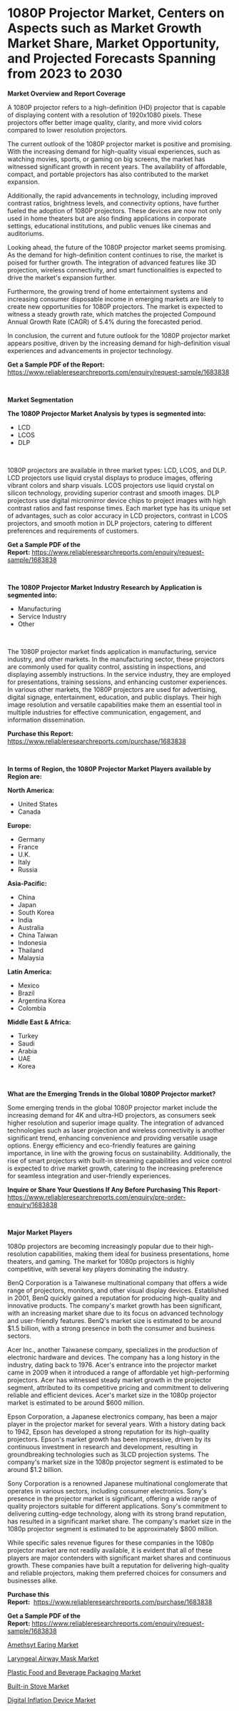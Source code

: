 <p><h1>1080P Projector Market, Centers on Aspects such as Market Growth Market Share, Market Opportunity, and Projected Forecasts Spanning from 2023 to 2030</h1></p><p><strong>Market Overview and Report Coverage</strong></p>
<p><p>A 1080P projector refers to a high-definition (HD) projector that is capable of displaying content with a resolution of 1920x1080 pixels. These projectors offer better image quality, clarity, and more vivid colors compared to lower resolution projectors.</p><p>The current outlook of the 1080P projector market is positive and promising. With the increasing demand for high-quality visual experiences, such as watching movies, sports, or gaming on big screens, the market has witnessed significant growth in recent years. The availability of affordable, compact, and portable projectors has also contributed to the market expansion.</p><p>Additionally, the rapid advancements in technology, including improved contrast ratios, brightness levels, and connectivity options, have further fueled the adoption of 1080P projectors. These devices are now not only used in home theaters but are also finding applications in corporate settings, educational institutions, and public venues like cinemas and auditoriums.</p><p>Looking ahead, the future of the 1080P projector market seems promising. As the demand for high-definition content continues to rise, the market is poised for further growth. The integration of advanced features like 3D projection, wireless connectivity, and smart functionalities is expected to drive the market's expansion further.</p><p>Furthermore, the growing trend of home entertainment systems and increasing consumer disposable income in emerging markets are likely to create new opportunities for 1080P projectors. The market is expected to witness a steady growth rate, which matches the projected Compound Annual Growth Rate (CAGR) of 5.4% during the forecasted period.</p><p>In conclusion, the current and future outlook for the 1080P projector market appears positive, driven by the increasing demand for high-definition visual experiences and advancements in projector technology.</p></p>
<p><strong>Get a Sample PDF of the Report:</strong> <a href="https://www.reliableresearchreports.com/enquiry/request-sample/1683838">https://www.reliableresearchreports.com/enquiry/request-sample/1683838</a></p>
<p>&nbsp;</p>
<p><strong>Market Segmentation</strong></p>
<p><strong>The 1080P Projector Market Analysis by types is segmented into:</strong></p>
<p><ul><li>LCD</li><li>LCOS</li><li>DLP</li></ul></p>
<p>&nbsp;</p>
<p><p>1080P projectors are available in three market types: LCD, LCOS, and DLP. LCD projectors use liquid crystal displays to produce images, offering vibrant colors and sharp visuals. LCOS projectors use liquid crystal on silicon technology, providing superior contrast and smooth images. DLP projectors use digital micromirror device chips to project images with high contrast ratios and fast response times. Each market type has its unique set of advantages, such as color accuracy in LCD projectors, contrast in LCOS projectors, and smooth motion in DLP projectors, catering to different preferences and requirements of customers.</p></p>
<p><strong>Get a Sample PDF of the Report:</strong>&nbsp;<a href="https://www.reliableresearchreports.com/enquiry/request-sample/1683838">https://www.reliableresearchreports.com/enquiry/request-sample/1683838</a></p>
<p>&nbsp;</p>
<p><strong>The 1080P Projector Market Industry Research by Application is segmented into:</strong></p>
<p><ul><li>Manufacturing</li><li>Service Industry</li><li>Other</li></ul></p>
<p>&nbsp;</p>
<p><p>The 1080P projector market finds application in manufacturing, service industry, and other markets. In the manufacturing sector, these projectors are commonly used for quality control, assisting in inspections, and displaying assembly instructions. In the service industry, they are employed for presentations, training sessions, and enhancing customer experiences. In various other markets, the 1080P projectors are used for advertising, digital signage, entertainment, education, and public displays. Their high image resolution and versatile capabilities make them an essential tool in multiple industries for effective communication, engagement, and information dissemination.</p></p>
<p><strong>Purchase this Report:</strong>&nbsp; <a href="https://www.reliableresearchreports.com/purchase/1683838">https://www.reliableresearchreports.com/purchase/1683838</a></p>
<p>&nbsp;</p>
<p><strong>In terms of Region, the 1080P Projector Market Players available by Region are:</strong></p>
<p>
    <p> <strong> North America: </strong>
        <ul>
            <li>United States</li>
            <li>Canada</li>
        </ul>
        </p> 
    <p> <strong> Europe: </strong>
        <ul>
            <li>Germany</li>
            <li>France</li>
            <li>U.K.</li>
            <li>Italy</li>
            <li>Russia</li>
        </ul>
        </p> 
    <p> <strong> Asia-Pacific: </strong>
        <ul>
            <li>China</li>
            <li>Japan</li>
            <li>South Korea</li>
            <li>India</li>
            <li>Australia</li>
            <li>China Taiwan</li>
            <li>Indonesia</li>
            <li>Thailand</li>
            <li>Malaysia</li>
        </ul>
        </p> 
    <p> <strong> Latin America: </strong>
        <ul>
            <li>Mexico</li>
            <li>Brazil</li>
            <li>Argentina Korea</li>
            <li>Colombia</li>
        </ul>
        </p> 
    <p> <strong> Middle East & Africa: </strong>
        <ul>
            <li>Turkey</li>
            <li>Saudi</li>
            <li>Arabia</li>
            <li>UAE</li>
            <li>Korea</li>
        </ul>
    </p>
    </p>
<p>&nbsp;</p>
<p><strong>What are the Emerging Trends in the Global 1080P Projector market?</strong></p>
<p><p>Some emerging trends in the global 1080P projector market include the increasing demand for 4K and ultra-HD projectors, as consumers seek higher resolution and superior image quality. The integration of advanced technologies such as laser projection and wireless connectivity is another significant trend, enhancing convenience and providing versatile usage options. Energy efficiency and eco-friendly features are gaining importance, in line with the growing focus on sustainability. Additionally, the rise of smart projectors with built-in streaming capabilities and voice control is expected to drive market growth, catering to the increasing preference for seamless integration and user-friendly experiences.</p></p>
<p><strong>Inquire or Share Your Questions If Any Before Purchasing This Report</strong>- <a href="https://www.reliableresearchreports.com/enquiry/pre-order-enquiry/1683838">https://www.reliableresearchreports.com/enquiry/pre-order-enquiry/1683838</a></p>
<p>&nbsp;</p>
<p><strong>Major Market Players</strong></p>
<p><p>1080p projectors are becoming increasingly popular due to their high-resolution capabilities, making them ideal for business presentations, home theaters, and gaming. The market for 1080p projectors is highly competitive, with several key players dominating the industry.</p><p>BenQ Corporation is a Taiwanese multinational company that offers a wide range of projectors, monitors, and other visual display devices. Established in 2001, BenQ quickly gained a reputation for producing high-quality and innovative products. The company's market growth has been significant, with an increasing market share due to its focus on advanced technology and user-friendly features. BenQ's market size is estimated to be around $1.5 billion, with a strong presence in both the consumer and business sectors.</p><p>Acer Inc., another Taiwanese company, specializes in the production of electronic hardware and devices. The company has a long history in the industry, dating back to 1976. Acer's entrance into the projector market came in 2009 when it introduced a range of affordable yet high-performing projectors. Acer has witnessed steady market growth in the projector segment, attributed to its competitive pricing and commitment to delivering reliable and efficient devices. Acer's market size in the 1080p projector market is estimated to be around $600 million.</p><p>Epson Corporation, a Japanese electronics company, has been a major player in the projector market for several years. With a history dating back to 1942, Epson has developed a strong reputation for its high-quality projectors. Epson's market growth has been impressive, driven by its continuous investment in research and development, resulting in groundbreaking technologies such as 3LCD projection systems. The company's market size in the 1080p projector segment is estimated to be around $1.2 billion.</p><p>Sony Corporation is a renowned Japanese multinational conglomerate that operates in various sectors, including consumer electronics. Sony's presence in the projector market is significant, offering a wide range of quality projectors suitable for different applications. Sony's commitment to delivering cutting-edge technology, along with its strong brand reputation, has resulted in a significant market share. The company's market size in the 1080p projector segment is estimated to be approximately $800 million.</p><p>While specific sales revenue figures for these companies in the 1080p projector market are not readily available, it is evident that all of these players are major contenders with significant market shares and continuous growth. These companies have built a reputation for delivering high-quality and reliable projectors, making them preferred choices for consumers and businesses alike.</p></p>
<p><strong>Purchase this Report:</strong>&nbsp;&nbsp;<a href="https://www.reliableresearchreports.com/purchase/1683838">https://www.reliableresearchreports.com/purchase/1683838</a></p>
<p></p>
<p><strong>Get a Sample PDF of the Report:</strong>&nbsp;<a href="https://www.reliableresearchreports.com/enquiry/request-sample/1683838">https://www.reliableresearchreports.com/enquiry/request-sample/1683838</a></p>
<p><p><a href="https://medium.com/@nilltanay7548659/amethsyt-earing-market-trends-forecast-and-competitive-analysis-to-2030-5c017fded700">Amethsyt Earing Market</a></p><p><a href="https://www.linkedin.com/pulse/laryngeal-airway-mask-market-size-growing-forecasted-period-hq8ke/">Laryngeal Airway Mask Market</a></p><p><a href="https://github.com/GroverBarry/Market-Research-Report-List-2/blob/main/plastic-food-and-beverage-packaging-market.md">Plastic Food and Beverage Packaging Market</a></p><p><a href="https://medium.com/@jacks0866979/built-in-stove-market-competitive-analysis-market-trends-and-forecast-to-2030-24e2a45efb53">Built-in Stove Market</a></p><p><a href="https://www.linkedin.com/pulse/digital-inflation-device-market-insights-players-forecast-dqmge/">Digital Inflation Device Market</a></p></p>